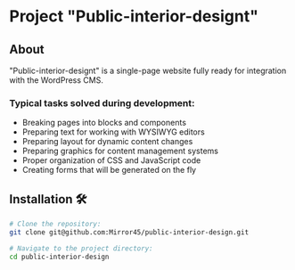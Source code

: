 # Project "Public-interior-designt"

## About

"Public-interior-designt" is a single-page website fully ready for integration with the WordPress CMS.

### Typical tasks solved during development:

- Breaking pages into blocks and components  
- Preparing text for working with WYSIWYG editors  
- Preparing layout for dynamic content changes  
- Preparing graphics for content management systems  
- Proper organization of CSS and JavaScript code  
- Creating forms that will be generated on the fly 

## Installation 🛠

```bash
# Clone the repository:
git clone git@github.com:Mirror45/public-interior-design.git

# Navigate to the project directory:
cd public-interior-design
```
